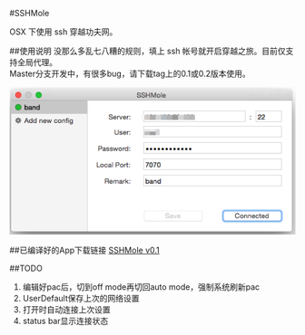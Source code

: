 #SSHMole

OSX 下使用 ssh 穿越功夫网。  

##使用说明
没那么多乱七八糟的规则，填上 ssh 帐号就开启穿越之旅。目前仅支持全局代理。  
Master分支开发中，有很多bug，请下载tag上的0.1或0.2版本使用。

![demo](https://raw.githubusercontent.com/OpenFibers/SSHMole/master/demo.png)

##已编译好的App下载链接
[SSHMole v0.1](https://github.com/OpenFibers/SSHMole/raw/master/Product/SSHMole_v0.1.zip)

##TODO
1. 编辑好pac后，切到off mode再切回auto mode，强制系统刷新pac
2. UserDefault保存上次的网络设置
3. 打开时自动连接上次设置
4. status bar显示连接状态
